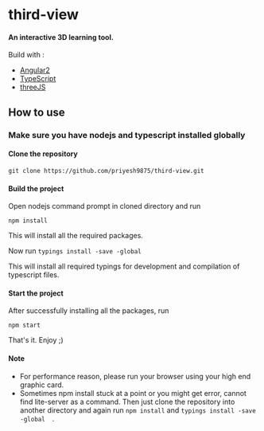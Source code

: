 # third-view


#### An interactive 3D learning tool.

Build with :

 * [Angular2]( https://angular.io/ )
 * [TypeScript](https://www.typescriptlang.org/)
 * [threeJS](http://threejs.org/)
 

## How to use

### Make sure you have nodejs and typescript installed globally

#### Clone the repository
```
git clone https://github.com/priyesh9875/third-view.git
```

#### Build the project
Open nodejs command prompt in cloned directory and run
```
npm install
```

This will install all the required packages.

Now run  ```typings install -save -global  ```

This will install all required typings for development and compilation of typescript files.
#### Start the project
After successfully installing all the packages, run
```
npm start
```

That's it. Enjoy ;)


#### Note
* For performance reason, please run your browser using your high end graphic card.
* Sometimes npm install stuck at a point or you might get error, cannot find lite-server as a command. Then just clone the repository into another directory and again run ``` npm install ``` and ```typings install -save -global  ```. 

